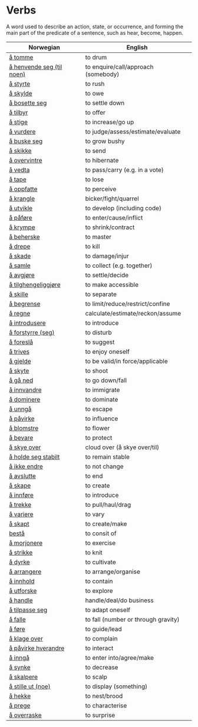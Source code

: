 # Verbs

A word used to describe an action, state, or occurrence, and forming the main part of the predicate of a sentence, such as hear, become, happen.

| Norwegian | English |
| --- | --- |
| [å tomme](https://www.ordnett.no/search?language=no&phrase=å%20tomme) | to drum |
| [å henvende seg (til noen)](https://www.ordnett.no/search?language=no&phrase=å%20henvende%20seg%20(til%20noen)) | to enquire/call/approach (somebody) |
| [å styrte](https://www.ordnett.no/search?language=no&phrase=å%20styrte) | to rush |
| [å skylde](https://www.ordnett.no/search?language=no&phrase=å%20skylde) | to owe |
| [å bosette seg](https://www.ordnett.no/search?language=no&phrase=å%20bosette%20seg) | to settle down |
| [å tilbyr](https://www.ordnett.no/search?language=no&phrase=å%20tilbyr) | to offer |
| [å stige](https://www.ordnett.no/search?language=no&phrase=å%20stige) | to increase/go up |
| [å vurdere](https://www.ordnett.no/search?language=no&phrase=å%20vurdere) | to judge/assess/estimate/evaluate |
| [å buske seg](https://www.ordnett.no/search?language=no&phrase=å%20buske%20seg) | to grow bushy |
| [å skikke](https://www.ordnett.no/search?language=no&phrase=å%20skikke) | to send |
| [å overvintre](https://www.ordnett.no/search?language=no&phrase=å%20overvintre) | to hibernate |
| [å vedta](https://www.ordnett.no/search?language=no&phrase=å%20vedta) | to pass/carry (e.g. in a vote) |
| [å tape](https://www.ordnett.no/search?language=no&phrase=å%20tape) | to lose |
| [å oppfatte](https://www.ordnett.no/search?language=no&phrase=å%20oppfatte) | to perceive |
| [å krangle](https://www.ordnett.no/search?language=no&phrase=å%20krangle) | bicker/fight/quarrel |
| [å utvikle](https://www.ordnett.no/search?language=no&phrase=å%20utvikle) | to develop (including code) |
| [å påføre](https://www.ordnett.no/search?language=no&phrase=å%20påføre) | to enter/cause/inflict |
| [å krympe](https://www.ordnett.no/search?language=no&phrase=å%20krympe) | to shrink/contract |
| [å beherske](https://www.ordnett.no/search?language=no&phrase=å%20beherske) | to master |
| [å drepe](https://www.ordnett.no/search?language=no&phrase=å%20drepe) | to kill |
| [å skade](https://www.ordnett.no/search?language=no&phrase=å%20skade) | to damage/injur |
| [å samle](https://www.ordnett.no/search?language=no&phrase=å%20samle) | to collect (e.g. together) |
| [å avgjøre](https://www.ordnett.no/search?language=no&phrase=å%20avgjøre) | to settle/decide |
| [å tilghengeliggjøre](https://www.ordnett.no/search?language=no&phrase=å%20tilghengeliggjøre) | to make accessible |
| [å skille](https://www.ordnett.no/search?language=no&phrase=å%20skille) | to separate |
| [å begrense](https://www.ordnett.no/search?language=no&phrase=å%20begrense) | to limit/reduce/restrict/confine |
| [å regne](https://www.ordnett.no/search?language=no&phrase=å%20regne) | calculate/estimate/reckon/assume |
| [å introdusere](https://www.ordnett.no/search?language=no&phrase=å%20introdusere) | to introduce |
| [å forstyrre (seg)](https://www.ordnett.no/search?language=no&phrase=å%20forstyrre%20(seg)) | to disturb |
| [å foreslå](https://www.ordnett.no/search?language=no&phrase=å%20foreslå) | to suggest |
| [å trives](https://www.ordnett.no/search?language=no&phrase=å%20trives) | to enjoy oneself |
| [å gjelde](https://www.ordnett.no/search?language=no&phrase=å%20gjelde) | to be valid/in force/applicable |
| [å skyte](https://www.ordnett.no/search?language=no&phrase=å%20skyte) | to shoot |
| [å gå ned](https://www.ordnett.no/search?language=no&phrase=å%20gå%20ned) | to go down/fall |
| [å innvandre](https://www.ordnett.no/search?language=no&phrase=å%20innvandre) | to immigrate |
| [å dominere](https://www.ordnett.no/search?language=no&phrase=å%20dominere) | to dominate |
| [å unngå](https://www.ordnett.no/search?language=no&phrase=å%20unngå) | to escape |
| [å påvirke](https://www.ordnett.no/search?language=no&phrase=å%20påvirke) | to influence |
| [å blomstre](https://www.ordnett.no/search?language=no&phrase=å%20blomstre) | to flower |
| [å bevare](https://www.ordnett.no/search?language=no&phrase=å%20bevare) | to protect |
| [å skye over](https://www.ordnett.no/search?language=no&phrase=å%20skye%20over) | cloud over (å skye over/til) |
| [å holde seg stabilt](https://www.ordnett.no/search?language=no&phrase=å%20holde%20seg%20stabilt) | to remain stable |
| [å ikke endre](https://www.ordnett.no/search?language=no&phrase=å%20ikke%20endre) | to not change |
| [å avslutte](https://www.ordnett.no/search?language=no&phrase=å%20avslutte) | to end |
| [å skape](https://www.ordnett.no/search?language=no&phrase=å%20skape) | to create |
| [å innføre](https://www.ordnett.no/search?language=no&phrase=å%20innføre) | to introduce |
| [å trekke](https://www.ordnett.no/search?language=no&phrase=å%20trekke) | to pull/haul/drag |
| [å variere](https://www.ordnett.no/search?language=no&phrase=å%20variere) | to vary |
| [å skapt](https://www.ordnett.no/search?language=no&phrase=å%20skapt) | to create/make |
| [bestå](https://www.ordnett.no/search?language=no&phrase=bestå) | to consit of |
| [å morjonere](https://www.ordnett.no/search?language=no&phrase=å%20morjonere) | to exercise |
| [å strikke](https://www.ordnett.no/search?language=no&phrase=å%20strikke) | to knit |
| [å dyrke](https://www.ordnett.no/search?language=no&phrase=å%20dyrke) | to cultivate |
| [å arrangere](https://www.ordnett.no/search?language=no&phrase=å%20arrangere) | to arrange/organise |
| [å innhold](https://www.ordnett.no/search?language=no&phrase=å%20innhold) | to contain |
| [å utforske](https://www.ordnett.no/search?language=no&phrase=å%20utforske) | to explore |
| [å handle](https://www.ordnett.no/search?language=no&phrase=å%20handle) | handle/deal/do business |
| [å tilpasse seg](https://www.ordnett.no/search?language=no&phrase=å%20tilpasse%20seg) | to adapt oneself |
| [å falle](https://www.ordnett.no/search?language=no&phrase=å%20falle) | to fall (number or through gravity) |
| [å føre](https://www.ordnett.no/search?language=no&phrase=å%20føre) | to guide/lead |
| [å klage over](https://www.ordnett.no/search?language=no&phrase=å%20klage%20over) | to complain |
| [å påvirke hverandre](https://www.ordnett.no/search?language=no&phrase=å%20påvirke%20hverandre) | to interact |
| [å inngå](https://www.ordnett.no/search?language=no&phrase=å%20inngå) | to enter into/agree/make |
| [å synke](https://www.ordnett.no/search?language=no&phrase=å%20synke) | to decrease |
| [å skalpere](https://www.ordnett.no/search?language=no&phrase=å%20skalpere) | to scalp |
| [å stille ut (noe)](https://www.ordnett.no/search?language=no&phrase=å%20stille%20ut%20(noe)) | to display (something) |
| [å hekke](https://www.ordnett.no/search?language=no&phrase=å%20hekke) | to nest/brood |
| [å prege](https://www.ordnett.no/search?language=no&phrase=å%20prege) | to characterise |
| [å overraske](https://www.ordnett.no/search?language=no&phrase=å%20overraske) | to surprise |

